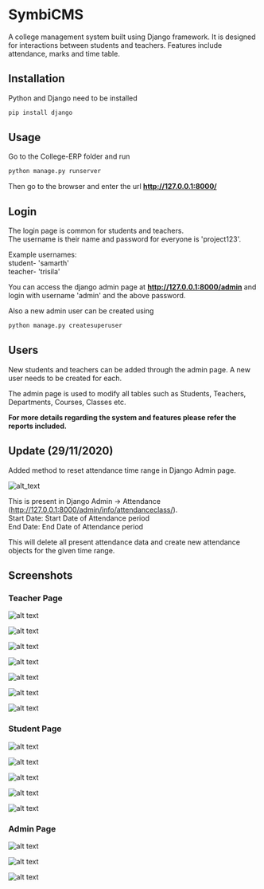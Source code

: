 # SymbiCMS
A college management system built using Django framework. It is designed for interactions between students and teachers. Features include attendance, marks and time table.

## Installation

Python and Django need to be installed

```bash
pip install django
```

## Usage

Go to the College-ERP folder and run

```bash
python manage.py runserver
```

Then go to the browser and enter the url **http://127.0.0.1:8000/**


## Login

The login page is common for students and teachers.  
The username is their name and password for everyone is 'project123'.  

Example usernames:  
student- 'samarth'  
teacher- 'trisila'  

You can access the django admin page at **http://127.0.0.1:8000/admin** and login with username 'admin' and the above password.

Also a new admin user can be created using

```bash
python manage.py createsuperuser
```

## Users

New students and teachers can be added through the admin page. A new user needs to be created for each. 

The admin page is used to modify all tables such as Students, Teachers, Departments, Courses, Classes etc.

**For more details regarding the system and features please refer the reports included.**

## Update (29/11/2020)

Added method to reset attendance time range in Django Admin page.

![alt_text](https://i.imgur.com/0xOWmUZ.png)

This is present in Django Admin -> Attendance (http://127.0.0.1:8000/admin/info/attendanceclass/).  
Start Date: Start Date of Attendance period  
End Date: End Date of Attendance period

This will delete all present attendance data and create new attendance objects for the given time range. 

## Screenshots

### Teacher Page

![alt text](https://imgur.com/pMAoEbG.png)

![alt text](https://imgur.com/ZiQ3RRA.png)

![alt text](https://imgur.com/i025CJW.png)

![alt text](https://imgur.com/HQlLYmC.png)

![alt text](https://imgur.com/j6RyBmU.png)

![alt text](https://imgur.com/xIKEMvQ.png)

![alt text](https://imgur.com/4Rl7Fpv.png)

### Student Page

![alt text](https://imgur.com/isL9cjz.png)

![alt text](https://imgur.com/5pzl7m3.png)

![alt text](https://imgur.com/7zWhHZx.png)

![alt text](https://imgur.com/fu7gxk8.png)

![alt text](https://imgur.com/NZqU268.png)

### Admin Page

![alt text](https://imgur.com/sDvDc9N.png)

![alt text](https://imgur.com/tMKWx6f.png)

![alt text](https://imgur.com/PvCsNeB.png)
